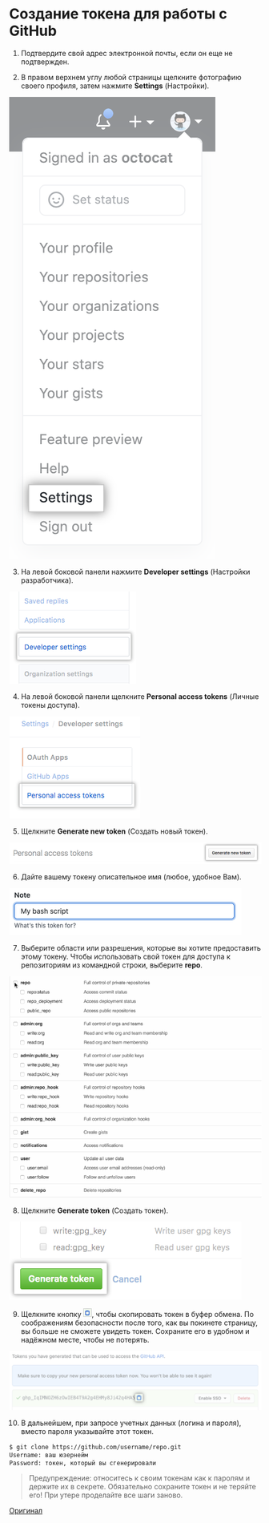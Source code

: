 # Создание токена для работы с GitHub

1. Подтвердите свой адрес электронной почты, если он еще не подтвержден.

2. В правом верхнем углу любой страницы щелкните фотографию своего профиля, затем нажмите **Settings** (Настройки). 

![Пункт Settings](images/userbar-account-settings.png)

3. На левой боковой панели нажмите **Developer settings** (Настройки разработчика). 
   
![Настройки разработчика](images/developer-settings.png)


4. На левой боковой панели щелкните **Personal access tokens** (Личные токены доступа).

![Токены личного доступа](images/personal_access_tokens_tab.png)


5. Щелкните **Generate new token** (Создать новый токен).

![Кнопка создания нового токена](images/generate_new_token.png)


6. Дайте вашему токену описательное имя (любое, удобное Вам).

![Поле описания токена](images/token_description.png)


7. Выберите области или разрешения, которые вы хотите предоставить этому токену. Чтобы использовать свой токен для доступа к репозиториям из командной строки, выберите **repo**.

![Выбор областей действия токенов](images/token_scopes.gif)


8. Щелкните **Generate token** (Создать токен).

![Кнопка создания токена](images/generate_token.png)


9. Щелкните кнопку ![Недавно созданный токен](images/personal_access_tokens.png), чтобы скопировать токен в буфер обмена. По соображениям безопасности после того, как вы покинете страницу, вы больше не сможете увидеть токен. Сохраните его в удобном и надёжном месте, чтобы не потерять.

![Недавно созданный токен](images/personal_access_tokens1.png)


10. В дальнейшем, при запросе учетных данных (логина и пароля), вместо пароля указывайте этот токен.

```
$ git clone https://github.com/username/repo.git
Username: ваш юзернейм
Password: токен, который вы сгенерировали
```

> Предупреждение: относитесь к своим токенам как к паролям и держите их в секрете. Обязательно сохраните токен и не теряйте его! При утере проделайте все шаги заново.

[Оригинал](https://docs.github.com/en/github/authenticating-to-github/keeping-your-account-and-data-secure/creating-a-personal-access-token)
